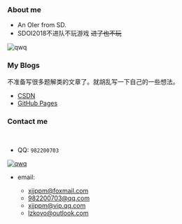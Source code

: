 ### About me
- An OIer from SD.
- SDOI2018不进队不玩游戏 ~~进了也不玩~~

![qwq](http://images.cnblogs.com/cnblogs_com/NuclearSubmarines/1013327/o_QWQ.gif)

### My Blogs
不准备写很多题解类的文章了。就胡乱写一下自己的一些想法。
- [CSDN](http://blog.csdn.net/nuclearsubmarines/)
- [GitHub Pages](https://zzlzk.github.io/)

### Contact me
 
- QQ: `982200703`

<a target="_blank" href="http://wpa.qq.com/msgrd?v=3&uin=982200703&site=qq&menu=yes"><img border="0" src="http://wpa.qq.com/pa?p=2:982200703:51" alt="qwq" title="qwq"/></a>
 
- email:
 
  - xjjppm@foxmail.com
  - 982200703@qq.com
  - xjjppm@vip.qq.com
  - lzkovo@outlook.com
